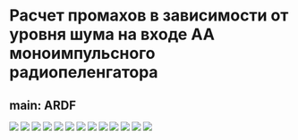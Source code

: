 # Расчет промахов в зависимости от уровня шума на входе АА моноимпульсного радиопеленгатора
## main: ARDF
![](illustrations/1.png)
![](illustrations/2.png)
![](illustrations/3.png)
![](illustrations/4.png)
![](illustrations/5.png)
![](illustrations/6.png)
![](illustrations/7.png)
![](illustrations/8.png)
![](illustrations/9.png)
![](illustrations/10.png)
![](illustrations/11.png)
![](illustrations/12.png)
![](illustrations/13.png)
